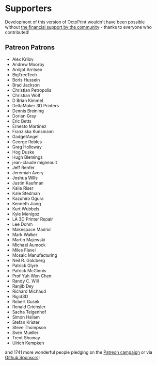 # Supporters 

Development of this version of OctoPrint wouldn't have been possible without
[the financial support by the community](https://octoprint.org/support-octoprint/) -
thanks to everyone who contributed!

## Patreon Patrons

  * Alex Krilov
  * Andrew Moorby
  * Arnljot Arntsen
  * BigTreeTech
  * Boris Hussein
  * Brad Jackson
  * Christian Petropolis
  * Christian Wolf
  * D Brian Kimmel
  * DeltaMaker 3D Printers
  * Dennis Breining
  * Dorian Gray
  * Eric Betts
  * Ernesto Martinez
  * Franziska Kunsmann
  * GadgetAngel
  * George Robles
  * Greg Holloway
  * Hog Duske
  * Hugh Blemings
  * jean-claude migneault
  * Jeff Renfer
  * Jeremiah Avery
  * Joshua Wills
  * Justin Kaufman
  * Kaile Riser
  * Kale Stedman
  * Kazuhiro Ogura
  * Kenneth Jiang
  * Kurt Wubbels
  * Kyle Menigoz
  * LA 3D Printer Repair
  * Lee Dohm
  * Makespace Madrid
  * Mark Walker
  * Martin Majewski
  * Michael Aumock
  * Miles Flavel
  * Mosaic Manufacturing
  * Neil R. Goldberg
  * Patrick Glyré
  * Patrick McGinnis
  * Prof Yuh Wen Chen
  * Randy C. Will
  * Ranjib Dey
  * Richard Michaud
  * Rigid3D
  * Robert Gusek
  * Ronald Griehsler
  * Sacha Telgenhof
  * Simon Hallam
  * Stefan Krister
  * Steve Thompson
  * Sven Mueller
  * Trent Shumay
  * Ulrich Kempken

and 1741 more wonderful people pledging on the [Patreon campaign](https://patreon.com/foosel) or via [Github Sponsors](https://github.com/users/foosel/sponsorship)!
